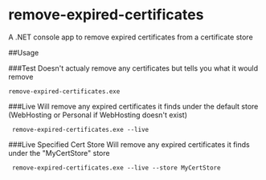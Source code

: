 # remove-expired-certificates
A .NET console app to remove expired certificates from a certificate store

##Usage

###Test
Doesn't actualy remove any certificates but tells you what it would remove

``` remove-expired-certificates.exe ```

###Live
Will remove any expired certificates it finds under the default store (WebHosting or Personal if WebHosting doesn't exist)

``` remove-expired-certificates.exe --live```

###Live Specified Cert Store
Will remove any expired certificates it finds under the "MyCertStore" store

``` remove-expired-certificates.exe --live --store MyCertStore```
